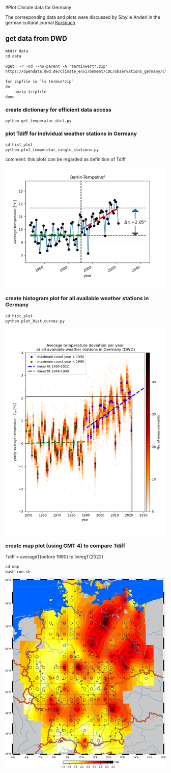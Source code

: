 #Plot Climate data for Germany



The corresponding data and plots were discussed by Sibylle Anderl in the german cultaral journal [Kursbuch](https://kursbuch.online/montagsblock-180/)




## get data from DWD 

    mkdir data
    cd data

    wget  -r -nd --no-parent -A 'terminwert*.zip' https://opendata.dwd.de/climate_environment/CDC/observations_germany/climate/subdaily/air_temperature/historical/

    for zipfile in `ls termin*zip` 
    do 
        unzip $zipfile
    done

### create dictionary for efficient data access

    python get_temperatur_dict.py

### plot Tdiff for individual weather stations in  Germany

    cd hist_plot
    python plot_temperatur_single_stations.py

comment: this plots can be regarded as definition of Tdiff


<img src="hist_plot/temperatur_Berlin-Tempelhof.png" width="512"/>


### create histogram plot for all available weather stations in Germany

    cd hist_plot
    python plot_hist_curves.py

<img src="hist_plot/temperatur_all_wetterstations.png" width="512"/>

### create map plot (using GMT 4) to compare Tdiff 

Tdiff = averageT(before 1990) to linregT(2022)

    cd map
    bash run.sh

<img src="map/Tdiff_map.png" width="512"/>

